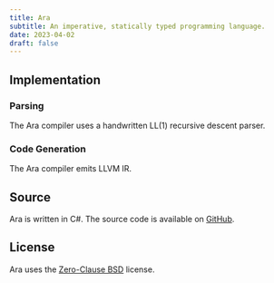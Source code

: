 ```yaml
---
title: Ara
subtitle: An imperative, statically typed programming language.
date: 2023-04-02
draft: false
---
```


## Implementation

### Parsing

The Ara compiler uses a handwritten LL(1) recursive descent parser.

### Code Generation

The Ara compiler emits LLVM IR.

## Source

Ara is written in C#. The source code is available on [GitHub](https://github.com/kkestell/ara).

## License

Ara uses the [Zero-Clause BSD](https://opensource.org/license/0bsd/) license.